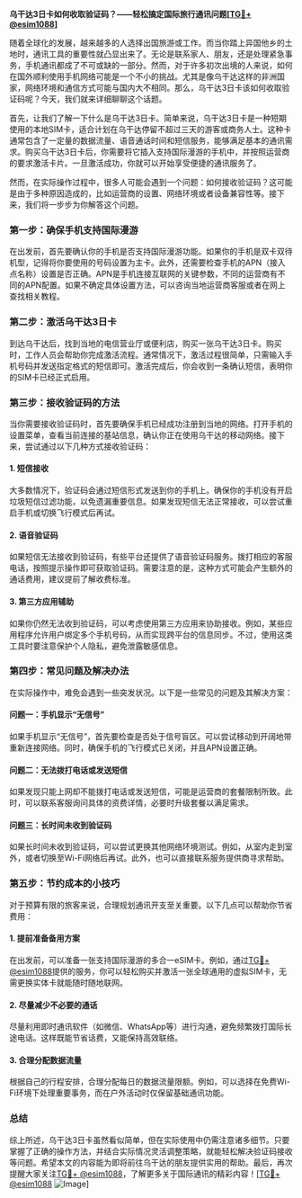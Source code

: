 **乌干达3日卡如何收取验证码？——轻松搞定国际旅行通讯问题[[TG💪+ @esim1088](https://t.me/s/esim1088)]**

随着全球化的发展，越来越多的人选择出国旅游或工作。而当你踏上异国他乡的土地时，通讯工具的重要性就凸显出来了。无论是联系家人、朋友，还是处理紧急事务，手机通讯都成了不可或缺的一部分。然而，对于许多初次出境的人来说，如何在国外顺利使用手机网络可能是一个不小的挑战。尤其是像乌干达这样的非洲国家，网络环境和通信方式可能与国内大不相同。那么，乌干达3日卡该如何收取验证码呢？今天，我们就来详细聊聊这个话题。

首先，让我们了解一下什么是乌干达3日卡。简单来说，乌干达3日卡是一种短期使用的本地SIM卡，适合计划在乌干达停留不超过三天的游客或商务人士。这种卡通常包含了一定量的数据流量、语音通话时间和短信服务，能够满足基本的通讯需求。购买乌干达3日卡后，你需要将它插入支持国际漫游的手机中，并按照运营商的要求激活卡片。一旦激活成功，你就可以开始享受便捷的通讯服务了。

然而，在实际操作过程中，很多人可能会遇到一个问题：如何接收验证码？这可能是由于多种原因造成的，比如运营商的设置、网络环境或者设备兼容性等。接下来，我们将一步步为你解答这个问题。

### **第一步：确保手机支持国际漫游**
在出发前，首先要确认你的手机是否支持国际漫游功能。如果你的手机是双卡双待机型，记得将你要使用的号码设置为主卡。此外，还需要检查手机的APN（接入点名称）设置是否正确。APN是手机连接互联网的关键参数，不同的运营商有不同的APN配置。如果不确定具体设置方法，可以咨询当地运营商客服或者在网上查找相关教程。

### **第二步：激活乌干达3日卡**
到达乌干达后，找到当地的电信营业厅或便利店，购买一张乌干达3日卡。购买时，工作人员会帮助你完成激活流程。通常情况下，激活过程很简单，只需输入手机号码并发送指定格式的短信即可。激活完成后，你会收到一条确认短信，表明你的SIM卡已经正式启用。

### **第三步：接收验证码的方法**
当你需要接收验证码时，首先要确保手机已经成功注册到当地的网络。打开手机的设置菜单，查看当前连接的基站信息，确认你正在使用乌干达的移动网络。接下来，尝试通过以下几种方式接收验证码：

#### **1. 短信接收**
大多数情况下，验证码会通过短信形式发送到你的手机上。确保你的手机没有开启垃圾短信过滤功能，以免遗漏重要信息。如果发现短信无法正常接收，可以尝试重启手机或切换飞行模式后再试。

#### **2. 语音验证码**
如果短信无法接收到验证码，有些平台还提供了语音验证码服务。拨打相应的客服电话，按照提示操作即可获取验证码。需要注意的是，这种方式可能会产生额外的通话费用，建议提前了解收费标准。

#### **3. 第三方应用辅助**
如果你仍然无法收到验证码，可以考虑使用第三方应用来协助接收。例如，某些应用程序允许用户绑定多个手机号码，从而实现跨平台的信息同步。不过，使用这类工具时要注意保护个人隐私，避免泄露敏感信息。

### **第四步：常见问题及解决办法**
在实际操作中，难免会遇到一些突发状况。以下是一些常见的问题及其解决方案：

#### **问题一：手机显示“无信号”**
如果手机显示“无信号”，首先要检查是否处于信号盲区。可以尝试移动到开阔地带重新连接网络。同时，确保手机的飞行模式已关闭，并且APN设置正确。

#### **问题二：无法拨打电话或发送短信**
如果发现只能上网却不能拨打电话或发送短信，可能是运营商的套餐限制所致。此时，可以联系客服询问具体的资费详情，必要时升级套餐以满足需求。

#### **问题三：长时间未收到验证码**
如果长时间未收到验证码，可以尝试更换其他网络环境测试。例如，从室内走到室外，或者切换至Wi-Fi网络后再试。此外，也可以直接联系服务提供商寻求帮助。

### **第五步：节约成本的小技巧**
对于预算有限的旅客来说，合理规划通讯开支至关重要。以下几点可以帮助你节省费用：

#### **1. 提前准备备用方案**
在出发前，可以准备一张支持国际漫游的多合一eSIM卡。例如，通过[TG💪+ @esim1088](https://t.me/s/esim1088)提供的服务，你可以轻松购买并激活一张全球通用的虚拟SIM卡，无需更换实体卡就能随时随地联网。

#### **2. 尽量减少不必要的通话**
尽量利用即时通讯软件（如微信、WhatsApp等）进行沟通，避免频繁拨打国际长途电话。这样既能节省话费，又能保持高效联络。

#### **3. 合理分配数据流量**
根据自己的行程安排，合理分配每日的数据流量限额。例如，可以选择在免费Wi-Fi环境下处理重要事务，而在户外活动时仅保留基础通讯功能。

### **总结**
综上所述，乌干达3日卡虽然看似简单，但在实际使用中仍需注意诸多细节。只要掌握了正确的操作方法，并结合实际情况灵活调整策略，就能轻松解决验证码接收等问题。希望本文的内容能为即将前往乌干达的朋友提供实用的帮助。最后，再次提醒大家关注[TG💪+ @esim1088](https://t.me/s/esim1088)，了解更多关于国际通讯的精彩内容！[[TG💪+ @esim1088](https://t.me/s/esim1088) ![Image](https://i.postimg.cc/4NQfJmqS/Snipaste-2025-05-13-00-14-12.png)]